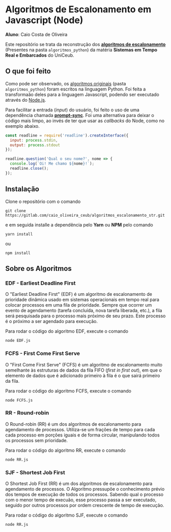 # Algoritmos de Escalonamento em Javascript (Node)

**Aluno**: Caio Costa de Oliveira

Este repositório se trata da reconstrução dos [**algoritmos de escalonamento**](https://dev.educatux.com.br/uniceub/str/-/tree/master/algoritmos_de_escalonamento) (Presentes na pasta ```algoritmos_python```) da matéria **Sistemas em Tempo Real e Embarcados** do UniCeub.

## O que foi feito

Como pode ser observado, os [algoritmos originais](https://dev.educatux.com.br/uniceub/str/-/tree/master/algoritmos_de_escalonamento) (pasta ```algoritmos_python```) foram escritos na linguagem Python. Foi feita a transformaão deles para a linguagem Javascript, podendo ser executado através do [Node.js](https://nodejs.org/en/download/).

Para facilitar a entrada (*input*) do usuário, foi feito o uso de uma dependência chamada [**prompt-sync**](https://github.com/heapwolf/prompt-sync). Foi uma alternativa para deixar o código mais limpo, ao invés de ter que usar as *callbacks* do Node, como no exemplo abaixo.

~~~javascript
const readline = require('readline').createInterface({
  input: process.stdin,
  output: process.stdout
});

readline.question('Qual o seu nome?', nome => {
  console.log(`Oi! Me chamo ${nome}!`);
  readline.close();
});
~~~

## Instalação

Clone o repositório com o comando 
~~~shell
git clone https://gitlab.com/caio_oliveira_ceub/algoritmos_escalonamento_str.git
~~~

e em seguida installe a dependência  pelo **Yarn** ou **NPM** pelo comando

~~~shell
yarn install
~~~
ou 
~~~shell
npm install
~~~

## Sobre os Algoritmos


### EDF - Earliest Deadline First

O "Earliest Deadline First" (EDF) é um algoritmo de escalonamento de prioridade dinâmica usado em sistemas operacionais em tempo real para colocar processos em uma fila de prioridade. Sempre que ocorrer um evento de agendamento (tarefa concluída, nova tarefa liberada, etc.), a fila será pesquisada para o processo mais próximo de seu prazo. Este processo é o próximo a ser agendado para execução.

Para rodar o código do algoritmo EDF, execute o comando
~~~shell
node EDF.js
~~~

### FCFS - First Come First Serve

O "First Come First Serve" (FCFS) é um algoritmo de escalonamento muito semelhante às estruturas de dados da fila FIFO (*first in first out*), em que o elemento de dados que é adicionado primeiro à fila é o que sairá primeiro da fila.


Para rodar o código do algoritmo FCFS, execute o comando
~~~shell
node FCFS.js
~~~

### RR - Round-robin

O Round-robin (RR) é um dos algoritmos de escalonamento para agendamento de processos. Utiliza-se um frações de tempo para cada cada processo em porções iguais e de forma circular, manipulando todos os processos sem prioridade.

Para rodar o código do algoritmo RR, execute o comando
~~~shell
node RR.js
~~~

### SJF - Shortest Job First

O Shortest Job First (RR) é um dos algoritmos de escalonamento para agendamento de processos. O Algoritmo pressupõe o conhecimento prévio dos tempos de execução de todos os processos. Sabendo qual o processo com o menor tempo de execuão, esse processo passa a ser executado, seguido por outros processos por ordem crescente de tempo de execução.

Para rodar o código do algoritmo SJF, execute o comando
~~~shell
node RR.js
~~~